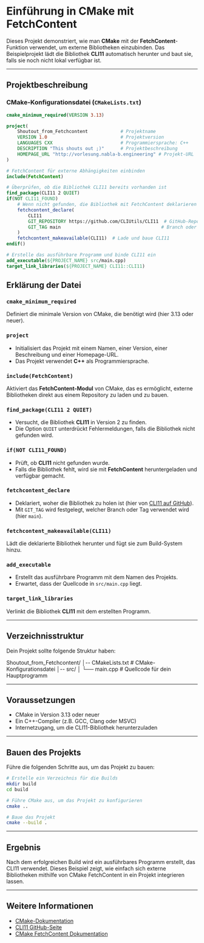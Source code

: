 # Einführung in CMake mit FetchContent

Dieses Projekt demonstriert, wie man **CMake** mit der **FetchContent**-Funktion verwendet, um externe Bibliotheken einzubinden. Das Beispielprojekt lädt die Bibliothek **CLI11** automatisch herunter und baut sie, falls sie noch nicht lokal verfügbar ist.

---

## Projektbeschreibung

### CMake-Konfigurationsdatei (`CMakeLists.txt`)

```cmake
cmake_minimum_required(VERSION 3.13)

project(
    Shoutout_from_Fetchcontent            # Projektname
    VERSION 1.0                           # Projektversion
    LANGUAGES CXX                         # Programmiersprache: C++
    DESCRIPTION "This shouts out ;)"      # Projektbeschreibung
    HOMEPAGE_URL "http://vorlesung.nabla-b.engineering" # Projekt-URL
)

# FetchContent für externe Abhängigkeiten einbinden
include(FetchContent)

# Überprüfen, ob die Bibliothek CLI11 bereits vorhanden ist
find_package(CLI11 2 QUIET)
if(NOT CLI11_FOUND)
    # Wenn nicht gefunden, die Bibliothek mit FetchContent deklarieren
    fetchcontent_declare(
        CLI11
        GIT_REPOSITORY https://github.com/CLIUtils/CLI11  # GitHub-Repository von CLI11
        GIT_TAG main                                     # Branch oder Tag des Repos
    )
    fetchcontent_makeavailable(CLI11)  # Lade und baue CLI11
endif()

# Erstelle das ausführbare Programm und binde CLI11 ein
add_executable(${PROJECT_NAME} src/main.cpp)
target_link_libraries(${PROJECT_NAME} CLI11::CLI11)
```

## Erklärung der Datei

### `cmake_minimum_required`
Definiert die minimale Version von CMake, die benötigt wird (hier 3.13 oder neuer).

### `project`
- Initialisiert das Projekt mit einem Namen, einer Version, einer Beschreibung und einer Homepage-URL.  
- Das Projekt verwendet **C++** als Programmiersprache.

### `include(FetchContent)`
Aktiviert das **FetchContent-Modul** von CMake, das es ermöglicht, externe Bibliotheken direkt aus einem Repository zu laden und zu bauen.

### `find_package(CLI11 2 QUIET)`
- Versucht, die Bibliothek **CLI11** in Version 2 zu finden.  
- Die Option `QUIET` unterdrückt Fehlermeldungen, falls die Bibliothek nicht gefunden wird.

### `if(NOT CLI11_FOUND)`
- Prüft, ob **CLI11** nicht gefunden wurde.  
- Falls die Bibliothek fehlt, wird sie mit **FetchContent** heruntergeladen und verfügbar gemacht.

### `fetchcontent_declare`
- Deklariert, woher die Bibliothek zu holen ist (hier von [CLI11 auf GitHub](https://github.com/CLIUtils/CLI11)).  
- Mit `GIT_TAG` wird festgelegt, welcher Branch oder Tag verwendet wird (hier `main`).

### `fetchcontent_makeavailable(CLI11)`
Lädt die deklarierte Bibliothek herunter und fügt sie zum Build-System hinzu.

### `add_executable`
- Erstellt das ausführbare Programm mit dem Namen des Projekts.  
- Erwartet, dass der Quellcode in `src/main.cpp` liegt.

### `target_link_libraries`
Verlinkt die Bibliothek **CLI11** mit dem erstellten Programm.

---

## Verzeichnisstruktur

Dein Projekt sollte folgende Struktur haben:

Shoutout_from_Fetchcontent/ 
│-- CMakeLists.txt # CMake-Konfigurationsdatei 
│-- src/ 
│ └── main.cpp # Quellcode für dein Hauptprogramm

---

## Voraussetzungen
* CMake in Version 3.13 oder neuer
* Ein C++-Compiler (z.B. GCC, Clang oder MSVC)
* Internetzugang, um die CLI11-Bibliothek herunterzuladen

---

## Bauen des Projekts
Führe die folgenden Schritte aus, um das Projekt zu bauen:

```bash
# Erstelle ein Verzeichnis für die Builds
mkdir build
cd build

# Führe CMake aus, um das Projekt zu konfigurieren
cmake ..

# Baue das Projekt
cmake --build .
```

---

## Ergebnis
Nach dem erfolgreichen Build wird ein ausführbares Programm erstellt, das CLI11 verwendet. Dieses Beispiel zeigt, wie einfach sich externe Bibliotheken mithilfe von CMake FetchContent in ein Projekt integrieren lassen.

---

## Weitere Informationen

- [CMake-Dokumentation](https://cmake.org/documentation/)  
- [CLI11 GitHub-Seite](https://github.com/CLIUtils/CLI11)  
- [CMake FetchContent Dokumentation](https://cmake.org/cmake/help/latest/module/FetchContent.html)